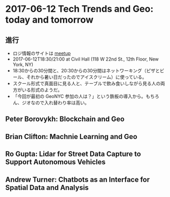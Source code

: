 # 2017-06-12 Tech Trends and Geo: today and tomorrow

## 進行
- ロジ情報のサイトは [meetup](https://www.meetup.com/ja-JP/geonyc/events/240555333/?rv=cr1&_af=event&_af_eid=240555333&https=on)
- 2017-06-12T18:30/21:00 at Civil Hall (118 W 22nd St., 12th Floor, New York, NY)
- 18:30からの30分間と、20:30からの30分間はネットワーキング（ピザとビール、それから暑い日だったのでアイスクリーム）に使っている。
- スクール形式で真面目に見る人と、テーブルで飲み食いしながら見る人の両方がいる形式のようだ。
- 「今回が最初の GeoNYC 参加の人は？」という鉄板の導入から。もちろん、ジオなので入れ替わり率は高い。

## Peter Borovykh: Blockchain and Geo

## Brian Clifton: Machnie Learning and Geo

## Ro Gupta: Lidar for Street Data Capture to Support Autonomous Vehicles

## Andrew Turner: Chatbots as an Interface for Spatial Data and Analysis
